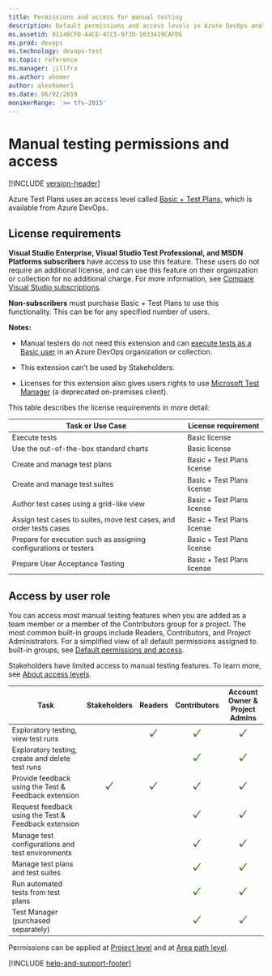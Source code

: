 ```yaml
---
title: Permissions and access for manual testing
description: Default permissions and access levels in Azure DevOps and TFS for manual and exploratory testing topics and problems
ms.assetid: 91146CFD-A4CE-4CC5-973D-1633419CAFDE
ms.prod: devops
ms.technology: devops-test
ms.topic: reference
ms.manager: jillfra
ms.author: ahomer
author: alexhomer1
ms.date: 06/02/2019
monikerRange: '>= tfs-2015'
---
```


# Manual testing permissions and access 

[!INCLUDE [version-header](_shared/version-header.md)]

Azure Test Plans uses an access level called [Basic + Test Plans](https://marketplace.visualstudio.com/items?itemName=ms.vss-testmanager-web),
which is available from Azure DevOps.

## License requirements

**Visual Studio Enterprise, Visual Studio Test Professional, and MSDN Platforms subscribers** have access to use this feature. These users do not require
an additional license, and can use this feature on their organization or collection for no additional charge.
For more information, see [Compare Visual Studio subscriptions](https://www.visualstudio.com/vs/pricing).
 
**Non-subscribers** must purchase Basic + Test Plans to use this functionality. This can be for any specified number of users.

**Notes:**

* Manual testers do not need this extension and can 
  [execute tests as a Basic user](https://docs.microsoft.com/azure/devops/test/manual-test-permissions?view=azure-devops#license-requirements)
  in an Azure DevOps organization or collection.

* This extension can't be used by Stakeholders.

* Licenses for this extension also gives users rights to use [Microsoft Test Manager](https://docs.microsoft.com/azure/devops/test/mtm/guidance-mtm-usage?view=azure-devops) (a deprecated on-premises client).

This table describes the license requirements in more detail:

| Task or Use Case | License requirement |
| --- | --- |
| Execute tests | Basic license |
| Use the out-of-the-box standard charts | Basic license |
| Create and manage test plans | Basic + Test Plans license |
| Create and manage test suites | Basic + Test Plans license |
| Author test cases using a grid-like view | Basic + Test Plans license |
| Assign test cases to suites, move test cases, and order tests cases | Basic + Test Plans license |
| Prepare for execution such as assigning configurations or testers | Basic + Test Plans license | 
| Prepare User Acceptance Testing | Basic + Test Plans license |

## Access by user role

You can access most manual testing features when you are added as a team member or a member
of the Contributors group for a project. The most common built-in groups include Readers,
Contributors, and Project Administrators. For a simplified view of all default permissions
assigned to built-in groups, see [Default permissions and access](../organizations/security/permissions-access.md).  

Stakeholders have limited access to manual testing features.
To learn more, see [About access levels](../organizations/security/access-levels.md).

| Task | Stakeholders | Readers | Contributors | Account Owner &amp;<br/>Project Admins |
| --- |:---:|:---:|:---:|:---:| 
| Exploratory testing, view test runs | | ![checkmark](_img/checkmark.png) | ![checkmark](_img/checkmark.png) | ![checkmark](_img/checkmark.png) |
| Exploratory testing, create and delete test runs |  |  | ![checkmark](_img/checkmark.png) | ![checkmark](_img/checkmark.png) |
| Provide feedback using the Test & Feedback extension | ![checkmark](_img/checkmark.png) | ![checkmark](_img/checkmark.png) | ![checkmark](_img/checkmark.png) | ![checkmark](_img/checkmark.png) |
| Request feedback using the Test & Feedback extension |  |  | ![checkmark](_img/checkmark.png) | ![checkmark](_img/checkmark.png) |
| Manage test configurations and test environments |  |  | ![checkmark](_img/checkmark.png) | ![checkmark](_img/checkmark.png) |
| Manage test plans and test suites |  |  | ![checkmark](_img/checkmark.png) | ![checkmark](_img/checkmark.png) |
| Run automated tests from test plans |  |  | ![checkmark](_img/checkmark.png) | ![checkmark](_img/checkmark.png) |
| Test Manager (purchased separately) |  |  | ![checkmark](_img/checkmark.png) | ![checkmark](_img/checkmark.png) |

Permissions can be applied at [Project level](../organizations/security/permissions.md#project-level)
and at [Area path level](../organizations/security/permissions.md#area-path-object-level). 

[!INCLUDE [help-and-support-footer](_shared/help-and-support-footer.md)] 
